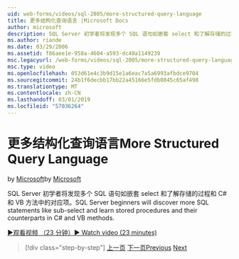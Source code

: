```yaml
---
uid: web-forms/videos/sql-2005/more-structured-query-language
title: 更多结构化查询语言 |Microsoft Docs
author: microsoft
description: SQL Server 初学者将发现多个 SQL 语句如嵌套 select 和了解存储的过程和 C# 和 VB 方法中的对应项。
ms.author: riande
ms.date: 03/29/2006
ms.assetid: f86aee1e-958a-4604-a593-dc40a1149239
msc.legacyurl: /web-forms/videos/sql-2005/more-structured-query-language
msc.type: video
ms.openlocfilehash: 053d61e4c3b9d15e1a6eac7a5a6993afbdce9704
ms.sourcegitcommit: 24b1f6decbb17bb22a45166e5fdb0845c65af498
ms.translationtype: MT
ms.contentlocale: zh-CN
ms.lasthandoff: 03/01/2019
ms.locfileid: "57036264"
---
```

<a name="more-structured-query-language"></a><span data-ttu-id="30c93-103">更多结构化查询语言</span><span class="sxs-lookup"><span data-stu-id="30c93-103">More Structured Query Language</span></span>
====================
<span data-ttu-id="30c93-104">by [Microsoft](https://github.com/microsoft)</span><span class="sxs-lookup"><span data-stu-id="30c93-104">by [Microsoft](https://github.com/microsoft)</span></span>

<span data-ttu-id="30c93-105">SQL Server 初学者将发现多个 SQL 语句如嵌套 select 和了解存储的过程和 C# 和 VB 方法中的对应项。</span><span class="sxs-lookup"><span data-stu-id="30c93-105">SQL Server beginners will discover more SQL statements like sub-select and learn stored procedures and their counterparts in C# and VB methods.</span></span>

[<span data-ttu-id="30c93-106">&#9654;观看视频 （23 分钟）</span><span class="sxs-lookup"><span data-stu-id="30c93-106">&#9654; Watch video (23 minutes)</span></span>](https://channel9.msdn.com/Blogs/ASP-NET-Site-Videos/more-structured-query-language)

> [!div class="step-by-step"]
> <span data-ttu-id="30c93-107">[上一页](manipulating-database-data.md)
> [下一页](understanding-security-and-network-connectivity.md)</span><span class="sxs-lookup"><span data-stu-id="30c93-107">[Previous](manipulating-database-data.md)
[Next](understanding-security-and-network-connectivity.md)</span></span>
